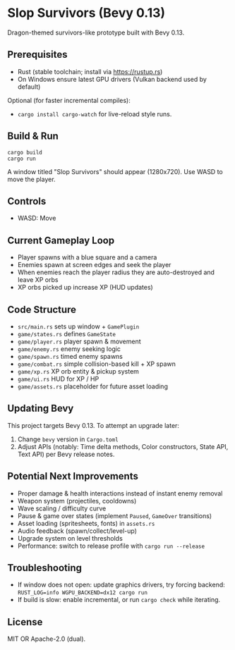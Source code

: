 # Slop Survivors (Bevy 0.13)

Dragon-themed survivors-like prototype built with Bevy 0.13.

## Prerequisites
- Rust (stable toolchain; install via https://rustup.rs)
- On Windows ensure latest GPU drivers (Vulkan backend used by default)

Optional (for faster incremental compiles):
- `cargo install cargo-watch` for live-reload style runs.

## Build & Run
```
cargo build
cargo run
```
A window titled "Slop Survivors" should appear (1280x720). Use WASD to move the player.

## Controls
- WASD: Move

## Current Gameplay Loop
- Player spawns with a blue square and a camera
- Enemies spawn at screen edges and seek the player
- When enemies reach the player radius they are auto-destroyed and leave XP orbs
- XP orbs picked up increase XP (HUD updates)

## Code Structure
- `src/main.rs` sets up window + `GamePlugin`
- `game/states.rs` defines `GameState`
- `game/player.rs` player spawn & movement
- `game/enemy.rs` enemy seeking logic
- `game/spawn.rs` timed enemy spawns
- `game/combat.rs` simple collision-based kill + XP spawn
- `game/xp.rs` XP orb entity & pickup system
- `game/ui.rs` HUD for XP / HP
- `game/assets.rs` placeholder for future asset loading

## Updating Bevy
This project targets Bevy 0.13. To attempt an upgrade later:
1. Change `bevy` version in `Cargo.toml`
2. Adjust APIs (notably: Time delta methods, Color constructors, State API, Text API) per Bevy release notes.

## Potential Next Improvements
- Proper damage & health interactions instead of instant enemy removal
- Weapon system (projectiles, cooldowns)
- Wave scaling / difficulty curve
- Pause & game over states (implement `Paused`, `GameOver` transitions)
- Asset loading (spritesheets, fonts) in `assets.rs`
- Audio feedback (spawn/collect/level-up)
- Upgrade system on level thresholds
- Performance: switch to release profile with `cargo run --release`

## Troubleshooting
- If window does not open: update graphics drivers, try forcing backend: `RUST_LOG=info WGPU_BACKEND=dx12 cargo run`
- If build is slow: enable incremental, or run `cargo check` while iterating.

## License
MIT OR Apache-2.0 (dual).
